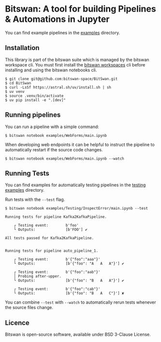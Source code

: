 Bitswan: A tool for building Pipelines & Automations in Jupyter
===============================================

You can find example pipelines in the [examples](./examples/) directory.

Installation
--------------

This library is part of the bitswan suite which is managed by the bitswan workspace cli.
You must first install the [bitswan workspaces](https://github.com/bitswan-space/bitswan-workspaces) cli before installing and using the bitswan notebooks cli.

```
$ git clone git@github.com:bitswan-space/BitSwan.git
$ cd BitSwan
$ curl -LsSf https://astral.sh/uv/install.sh | sh
$ uv venv
$ source .venv/bin/activate
$ uv pip install -e ".[dev]"
```

Running pipelines
--------------------

You can run a pipeline with a simple command:

```
$ bitswan notebook examples/WebForms/main.ipynb
```

When developing web endpoints it can be helpful to instruct the pipeline to automatically restart if the source code changes.

```
$ bitswan notebook examples/WebForms/main.ipynb --watch
```

Running Tests
----------------

You can find examples for automatically testing pipelines in the [testing examples](./examples/Testing) directory.

Run tests with the `--test` flag.

```
$ bitswan notebook examples/Testing/InspectError/main.ipynb --test

Running tests for pipeline Kafka2KafkaPipeline.

    ┌ Testing event:        b'foo'
    └ Outputs:              [b'FOO'] ✔

All tests passed for Kafka2KafkaPipeline.


Running tests for pipeline auto_pipeline_1.

    ┌ Testing event:        b'{"foo":"aaa"}'
    └ Outputs:              [b'{"foo": "A   A   A"}'] ✔

    ┌ Testing event:        b'{"foo":"aab"}'
    │ Probing after-upper.
    └ Outputs:              [b'{"foo": "B   A   A"}'] ✔

    ┌ Testing event:        b'{"foo":"cab"}'
    └ Outputs:              [b'{"foo": "B   A   C"}'] ✘
```

You can combine `--test` with `--watch` to automatically rerun tests whenever the source files change.


Licence
-------

Bitswan is open-source software, available under BSD 3-Clause License.

